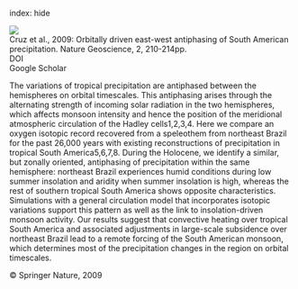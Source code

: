 index: hide

<div class="Citation">
    <div class="Citation-thumb CitationThumb-linked"  data-href="https://doi.org/10.1038/ngeo444">
      <img src="https://static.claimspace.cloud/climate-study-static/refs/thumbs/5/Cruz_et_al_2009-thumb.png" />
    </div>

  <div class="Citation-body">
    <div class="Citation-text">Cruz et al., 2009: Orbitally driven east-west antiphasing of South American precipitation. <span class="Article-journal">Nature Geoscience, </span><span class="Article-volume">2, </span>210-214pp.</div>
    <div class="Citation-links">
      <div class="CitationLink" data-href="https://doi.org/10.1038/ngeo444">
        <div class="CitationLink-icon CitationLink-Doi"></div>
        <div class="CitationLink-text">DOI</div>
      </div>
      <div class="CitationLink" data-href="https://scholar.google.com/scholar?q=10.1038/ngeo444">
        <div class="CitationLink-icon CitationLink-Scholar"></div>
        <div class="CitationLink-text">Google Scholar</div>
      </div>
    </div>
  </div>
</div>

The variations of tropical precipitation are antiphased between the hemispheres on orbital timescales. This antiphasing arises through the alternating strength of incoming solar radiation in the two hemispheres, which affects monsoon intensity and hence the position of the meridional atmospheric circulation of the Hadley cells1,2,3,4. Here we compare an oxygen isotopic record recovered from a speleothem from northeast Brazil for the past 26,000 years with existing reconstructions of precipitation in tropical South America5,6,7,8. During the Holocene, we identify a similar, but zonally oriented, antiphasing of precipitation within the same hemisphere: northeast Brazil experiences humid conditions during low summer insolation and aridity when summer insolation is high, whereas the rest of southern tropical South America shows opposite characteristics. Simulations with a general circulation model that incorporates isotopic variations support this pattern as well as the link to insolation-driven monsoon activity. Our results suggest that convective heating over tropical South America and associated adjustments in large-scale subsidence over northeast Brazil lead to a remote forcing of the South American monsoon, which determines most of the precipitation changes in the region on orbital timescales.

<div class="Citation-copy">
&copy; Springer Nature, 2009
</div>